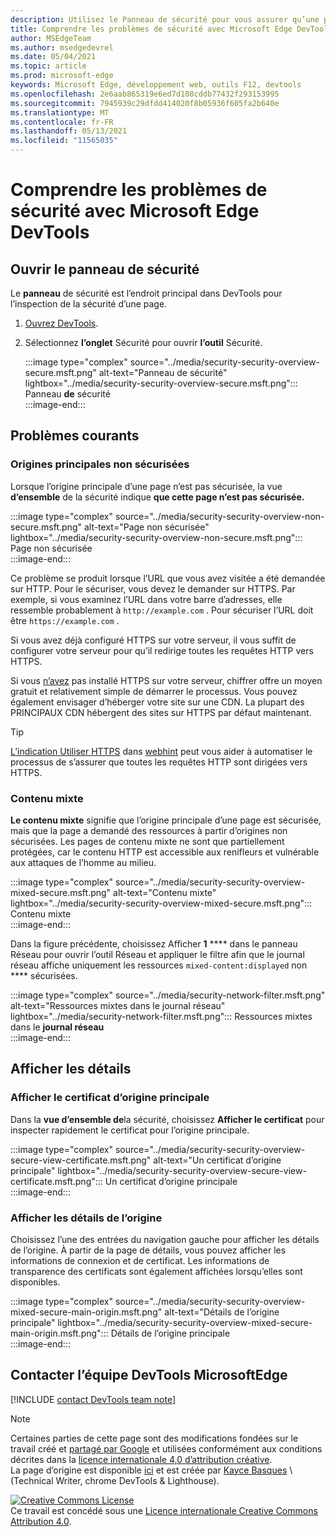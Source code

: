 ```yaml
---
description: Utilisez le Panneau de sécurité pour vous assurer qu’une page est entièrement protégée par HTTPS.
title: Comprendre les problèmes de sécurité avec Microsoft Edge DevTools
author: MSEdgeTeam
ms.author: msedgedevrel
ms.date: 05/04/2021
ms.topic: article
ms.prod: microsoft-edge
keywords: Microsoft Edge, développement web, outils F12, devtools
ms.openlocfilehash: 2e6aab865319e6ed7d108cddb77432f293153995
ms.sourcegitcommit: 7945939c29dfdd414020f8b05936f605fa2b640e
ms.translationtype: MT
ms.contentlocale: fr-FR
ms.lasthandoff: 05/13/2021
ms.locfileid: "11565035"
---
```

<!-- Copyright Kayce Basques 

   Licensed under the Apache License, Version 2.0 (the "License");
   you may not use this file except in compliance with the License.
   You may obtain a copy of the License at

       https://www.apache.org/licenses/LICENSE-2.0

   Unless required by applicable law or agreed to in writing, software
   distributed under the License is distributed on an "AS IS" BASIS,
   WITHOUT WARRANTIES OR CONDITIONS OF ANY KIND, either express or implied.
   See the License for the specific language governing permissions and
   limitations under the License.  -->  
# <a name="understand-security-issues-with-microsoft-edge-devtools"></a>Comprendre les problèmes de sécurité avec Microsoft Edge DevTools  

<!--Use the **Security** Panel in [Microsoft Edge DevTools][MicrosoftEdgeDevTools] to make sure HTTPS is properly implemented on a page.  Navigate to **Why HTTPS Matters** to learn why every website should be protected with HTTPS, even sites that do not handle sensitive user data.  -->  

<!--todo: add section when why-https is available -->  

## <a name="open-the-security-panel"></a>Ouvrir le panneau de sécurité  

Le **panneau** de sécurité est l’endroit principal dans DevTools pour l’inspection de la sécurité d’une page.  

1.  [Ouvrez DevTools][DevToolsOpen].  
1.  Sélectionnez **l’onglet** Sécurité pour ouvrir **l’outil** Sécurité.  
    
    :::image type="complex" source="../media/security-security-overview-secure.msft.png" alt-text="Panneau de sécurité" lightbox="../media/security-security-overview-secure.msft.png":::
       Panneau **de** sécurité  
    :::image-end:::  
    
## <a name="common-problems"></a>Problèmes courants  

### <a name="non-secure-main-origins"></a>Origines principales non sécurisées  

Lorsque l’origine principale d’une page n’est pas sécurisée, la vue **d’ensemble** de la sécurité indique **que cette page n’est pas sécurisée.**  

:::image type="complex" source="../media/security-security-overview-non-secure.msft.png" alt-text="Page non sécurisée" lightbox="../media/security-security-overview-non-secure.msft.png":::
   Page non sécurisée  
:::image-end:::  

Ce problème se produit lorsque l’URL que vous avez visitée a été demandée sur HTTP.  Pour le sécuriser, vous devez le demander sur HTTPS.  Par exemple, si vous examinez l’URL dans votre barre d’adresses, elle ressemble probablement à `http://example.com` .  Pour sécuriser l’URL doit être `https://example.com` .  

Si vous avez déjà configuré HTTPS sur votre serveur, il vous suffit de configurer votre serveur pour qu’il redirige toutes les requêtes HTTP vers HTTPS.  

Si vous [n’avez][LetsEncrypt] pas installé HTTPS sur votre serveur, chiffrer offre un moyen gratuit et relativement simple de démarrer le processus.  Vous pouvez également envisager d’héberger votre site sur une CDN.  La plupart des PRINCIPAUX CDN hébergent des sites sur HTTPS par défaut maintenant.  

> [!TIP]
> [L’indication Utiliser HTTPS][WebhintUseHttps] dans [webhint][Webhint] peut vous aider à automatiser le processus de s’assurer que toutes les requêtes HTTP sont dirigées vers HTTPS.  

### <a name="mixed-content"></a>Contenu mixte  

**Le contenu mixte** signifie que l’origine principale d’une page est sécurisée, mais que la page a demandé des ressources à partir d’origines non sécurisées.  Les pages de contenu mixte ne sont que partiellement protégées, car le contenu HTTP est accessible aux renifleurs et vulnérable aux attaques de l’homme au milieu.  

:::image type="complex" source="../media/security-security-overview-mixed-secure.msft.png" alt-text="Contenu mixte" lightbox="../media/security-security-overview-mixed-secure.msft.png":::
   Contenu mixte  
:::image-end:::  

Dans la figure précédente, choisissez Afficher **1** **** dans le panneau Réseau pour ouvrir l’outil Réseau et appliquer le filtre afin que le journal réseau affiche uniquement les ressources `mixed-content:displayed` non **** sécurisées.  

:::image type="complex" source="../media/security-network-filter.msft.png" alt-text="Ressources mixtes dans le journal réseau" lightbox="../media/security-network-filter.msft.png":::
   Ressources mixtes dans le **journal réseau**  
:::image-end:::  

## <a name="view-details"></a>Afficher les détails  

### <a name="view-main-origin-certificate"></a>Afficher le certificat d’origine principale  

Dans la **vue d’ensemble de**la sécurité, choisissez **Afficher le certificat** pour inspecter rapidement le certificat pour l’origine principale.  

:::image type="complex" source="../media/security-security-overview-secure-view-certificate.msft.png" alt-text="Un certificat d’origine principale" lightbox="../media/security-security-overview-secure-view-certificate.msft.png":::
   Un certificat d’origine principale  
:::image-end:::  

### <a name="view-origin-details"></a>Afficher les détails de l’origine  

Choisissez l’une des entrées du navigation gauche pour afficher les détails de l’origine.  À partir de la page de détails, vous pouvez afficher les informations de connexion et de certificat.  Les informations de transparence des certificats sont également affichées lorsqu’elles sont disponibles.  

:::image type="complex" source="../media/security-security-overview-mixed-secure-main-origin.msft.png" alt-text="Détails de l’origine principale" lightbox="../media/security-security-overview-mixed-secure-main-origin.msft.png":::
   Détails de l’origine principale  
:::image-end:::  

## <a name="getting-in-touch-with-the-microsoft-edge-devtools-team"></a>Contacter l’équipe DevTools MicrosoftEdge  

[!INCLUDE [contact DevTools team note](../includes/contact-devtools-team-note.md)]  

<!-- links -->  

[MicrosoftEdgeDevTools]: ../../devtools-guide-chromium/index.md "outils de développement Microsoft Edge (Chromium) | Documents Microsoft"  
[DevToolsOpen]: ../open/index.md "Ouvrez Microsoft Edge devTools | Documents Microsoft"  

[LetsEncrypt]: https://letsencrypt.org "Chiffrement - Certificats SSL/TLS gratuits"  

[Webhint]: https://webhint.io "webhint"  
[WebhintUseHttps]: https://webhint.io/docs/user-guide/hints/hint-https-only "Utiliser le protocole HTTPS | documentation webhint"  

<!--[mixed]: /web/fundamentals/security/prevent-mixed-content/what-is-mixed-content ""  -->

> [!NOTE]
> Certaines parties de cette page sont des modifications fondées sur le travail créé et [partagé par Google][GoogleSitePolicies] et utilisées conformément aux conditions décrites dans la [licence internationale 4,0 d’attribution créative][CCA4IL].  
> La page d’origine est disponible [ici](https://developers.google.com/web/tools/chrome-devtools/security/index) et est créée par [Kayce Basques][KayceBasques] \ (Technical Writer, chrome DevTools \& Lighthouse\).  

[![Creative Commons License][CCby4Image]][CCA4IL]  
Ce travail est concédé sous une [Licence internationale Creative Commons Attribution 4.0][CCA4IL].  

[CCA4IL]: https://creativecommons.org/licenses/by/4.0  
[CCby4Image]: https://i.creativecommons.org/l/by/4.0/88x31.png  
[GoogleSitePolicies]: https://developers.google.com/terms/site-policies  
[KayceBasques]: https://developers.google.com/web/resources/contributors#kayce-basques  
